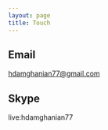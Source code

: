 ```yaml
---
layout: page
title: Touch
---
```


## Email
<i class="fa fa-envelope" style="font-size:30px"></i>
<a href='mailto:hdamghanian77@gmail.com'>hdamghanian77@gmail.com</a>

## Skype
<i class="fa fa-skype" style="font-size:30px"></i> live:hdamghanian77

